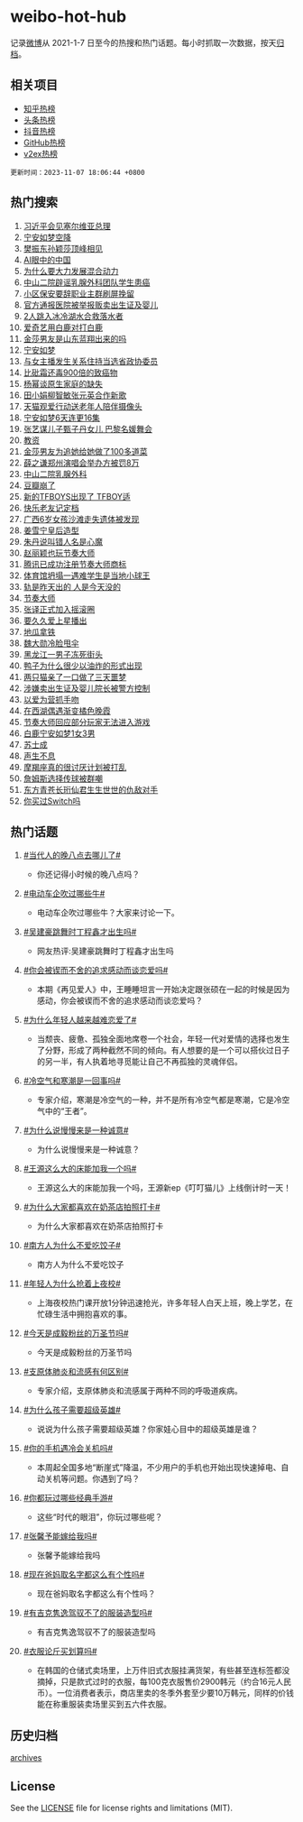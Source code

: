 # weibo-hot-hub

记录[微博](https://www.weibo.com)从 2021-1-7 日至今的热搜和热门话题。每小时抓取一次数据，按天[归档](archives)。

## 相关项目

- [知乎热榜](https://github.com/lonnyzhang423/zhihu-hot-hub)
- [头条热榜](https://github.com/lonnyzhang423/toutiao-hot-hub)
- [抖音热榜](https://github.com/lonnyzhang423/douyin-hot-hub)
- [GitHub热榜](https://github.com/lonnyzhang423/github-hot-hub)
- [v2ex热榜](https://github.com/lonnyzhang423/v2ex-hot-hub)


`更新时间：2023-11-07 18:06:44 +0800`

## 热门搜索

1. [习近平会见塞尔维亚总理](https://m.weibo.cn/search?containerid=100103type%3D1%26t%3D10%26q%3D%23%E4%B9%A0%E8%BF%91%E5%B9%B3%E4%BC%9A%E8%A7%81%E5%A1%9E%E5%B0%94%E7%BB%B4%E4%BA%9A%E6%80%BB%E7%90%86%23&stream_entry_id=51&isnewpage=1&extparam=seat%3D1%26filter_type%3Drealtimehot%26dgr%3D0%26q%3D%2523%25E4%25B9%25A0%25E8%25BF%2591%25E5%25B9%25B3%25E4%25BC%259A%25E8%25A7%2581%25E5%25A1%259E%25E5%25B0%2594%25E7%25BB%25B4%25E4%25BA%259A%25E6%2580%25BB%25E7%2590%2586%2523%26c_type%3D51%26stream_entry_id%3D51%26pos%3D0%26cate%3D10103%26display_time%3D1699351602%26pre_seqid%3D1699351602907016245235)
1. [宁安如梦空降](https://m.weibo.cn/search?containerid=100103type%3D1%26t%3D10%26q%3D%23%E5%AE%81%E5%AE%89%E5%A6%82%E6%A2%A6%E7%A9%BA%E9%99%8D%23&stream_entry_id=31&isnewpage=1&extparam=seat%3D1%26band_rank%3D1%26lcate%3D5001%26c_type%3D31%26q%3D%2523%25E5%25AE%2581%25E5%25AE%2589%25E5%25A6%2582%25E6%25A2%25A6%25E7%25A9%25BA%25E9%2599%258D%2523%26cate%3D5001%26dgr%3D0%26realpos%3D1%26stream_entry_id%3D31%26flag%3D1%26pos%3D0%26filter_type%3Drealtimehot%26display_time%3D1699351602%26pre_seqid%3D1699351602907016245235)
1. [樊振东孙颖莎顶峰相见](https://m.weibo.cn/search?containerid=100103type%3D1%26t%3D10%26q%3D%23%E6%A8%8A%E6%8C%AF%E4%B8%9C%E5%AD%99%E9%A2%96%E8%8E%8E%E9%A1%B6%E5%B3%B0%E7%9B%B8%E8%A7%81%23&stream_entry_id=31&isnewpage=1&extparam=seat%3D1%26band_rank%3D2%26lcate%3D5001%26c_type%3D31%26q%3D%2523%25E6%25A8%258A%25E6%258C%25AF%25E4%25B8%259C%25E5%25AD%2599%25E9%25A2%2596%25E8%258E%258E%25E9%25A1%25B6%25E5%25B3%25B0%25E7%259B%25B8%25E8%25A7%2581%2523%26cate%3D5001%26dgr%3D0%26realpos%3D2%26stream_entry_id%3D31%26flag%3D32768%26pos%3D1%26filter_type%3Drealtimehot%26display_time%3D1699351602%26pre_seqid%3D1699351602907016245235)
1. [AI眼中的中国](https://m.weibo.cn/search?containerid=100103type%3D1%26t%3D10%26q%3D%23AI%E7%9C%BC%E4%B8%AD%E7%9A%84%E4%B8%AD%E5%9B%BD%23&stream_entry_id=31&isnewpage=1&extparam=seat%3D1%26band_rank%3D3%26lcate%3D5001%26c_type%3D31%26q%3D%2523AI%25E7%259C%25BC%25E4%25B8%25AD%25E7%259A%2584%25E4%25B8%25AD%25E5%259B%25BD%2523%26cate%3D5001%26dgr%3D0%26realpos%3D3%26stream_entry_id%3D31%26flag%3D0%26pos%3D2%26filter_type%3Drealtimehot%26display_time%3D1699351602%26pre_seqid%3D1699351602907016245235)
1. [为什么要大力发展混合动力](https://m.weibo.cn/search?containerid=100103type%3D1%26t%3D10%26q%3D%23%E4%B8%BA%E4%BB%80%E4%B9%88%E8%A6%81%E5%A4%A7%E5%8A%9B%E5%8F%91%E5%B1%95%E6%B7%B7%E5%90%88%E5%8A%A8%E5%8A%9B%23&stream_entry_id=31&isnewpage=1&extparam=seat%3D1%26band_rank%3D4%26lcate%3D5001%26is_ad_pos%3D1%26c_type%3D31%26q%3D%2523%25E4%25B8%25BA%25E4%25BB%2580%25E4%25B9%2588%25E8%25A6%2581%25E5%25A4%25A7%25E5%258A%259B%25E5%258F%2591%25E5%25B1%2595%25E6%25B7%25B7%25E5%2590%2588%25E5%258A%25A8%25E5%258A%259B%2523%26cate%3D5001%26adid%3D210152%26dgr%3D0%26filter_type%3Drealtimehot%26topic_ad%3D1%26pos%3D3%26stream_entry_id%3D31%26display_time%3D1699351602%26pre_seqid%3D1699351602907016245235)
1. [中山二院辟谣乳腺外科团队学生患癌](https://m.weibo.cn/search?containerid=100103type%3D1%26t%3D10%26q%3D%23%E4%B8%AD%E5%B1%B1%E4%BA%8C%E9%99%A2%E8%BE%9F%E8%B0%A3%E4%B9%B3%E8%85%BA%E5%A4%96%E7%A7%91%E5%9B%A2%E9%98%9F%E5%AD%A6%E7%94%9F%E6%82%A3%E7%99%8C%23&stream_entry_id=31&isnewpage=1&extparam=seat%3D1%26band_rank%3D4%26lcate%3D5001%26c_type%3D31%26q%3D%2523%25E4%25B8%25AD%25E5%25B1%25B1%25E4%25BA%258C%25E9%2599%25A2%25E8%25BE%259F%25E8%25B0%25A3%25E4%25B9%25B3%25E8%2585%25BA%25E5%25A4%2596%25E7%25A7%2591%25E5%259B%25A2%25E9%2598%259F%25E5%25AD%25A6%25E7%2594%259F%25E6%2582%25A3%25E7%2599%258C%2523%26cate%3D5001%26dgr%3D0%26realpos%3D4%26stream_entry_id%3D31%26flag%3D2%26pos%3D4%26filter_type%3Drealtimehot%26display_time%3D1699351602%26pre_seqid%3D1699351602907016245235)
1. [小区保安要辞职业主群刷屏挽留](https://m.weibo.cn/search?containerid=100103type%3D1%26t%3D10%26q%3D%23%E5%B0%8F%E5%8C%BA%E4%BF%9D%E5%AE%89%E8%A6%81%E8%BE%9E%E8%81%8C%E4%B8%9A%E4%B8%BB%E7%BE%A4%E5%88%B7%E5%B1%8F%E6%8C%BD%E7%95%99%23&stream_entry_id=31&isnewpage=1&extparam=seat%3D1%26band_rank%3D5%26lcate%3D5001%26c_type%3D31%26q%3D%2523%25E5%25B0%258F%25E5%258C%25BA%25E4%25BF%259D%25E5%25AE%2589%25E8%25A6%2581%25E8%25BE%259E%25E8%2581%258C%25E4%25B8%259A%25E4%25B8%25BB%25E7%25BE%25A4%25E5%2588%25B7%25E5%25B1%258F%25E6%258C%25BD%25E7%2595%2599%2523%26cate%3D5001%26dgr%3D0%26realpos%3D5%26stream_entry_id%3D31%26flag%3D32768%26pos%3D5%26filter_type%3Drealtimehot%26display_time%3D1699351602%26pre_seqid%3D1699351602907016245235)
1. [官方通报医院被举报贩卖出生证及婴儿](https://m.weibo.cn/search?containerid=100103type%3D1%26t%3D10%26q%3D%23%E5%AE%98%E6%96%B9%E9%80%9A%E6%8A%A5%E5%8C%BB%E9%99%A2%E8%A2%AB%E4%B8%BE%E6%8A%A5%E8%B4%A9%E5%8D%96%E5%87%BA%E7%94%9F%E8%AF%81%E5%8F%8A%E5%A9%B4%E5%84%BF%23&stream_entry_id=31&isnewpage=1&extparam=seat%3D1%26band_rank%3D6%26lcate%3D5001%26c_type%3D31%26q%3D%2523%25E5%25AE%2598%25E6%2596%25B9%25E9%2580%259A%25E6%258A%25A5%25E5%258C%25BB%25E9%2599%25A2%25E8%25A2%25AB%25E4%25B8%25BE%25E6%258A%25A5%25E8%25B4%25A9%25E5%258D%2596%25E5%2587%25BA%25E7%2594%259F%25E8%25AF%2581%25E5%258F%258A%25E5%25A9%25B4%25E5%2584%25BF%2523%26cate%3D5001%26dgr%3D0%26realpos%3D6%26stream_entry_id%3D31%26flag%3D1%26pos%3D6%26filter_type%3Drealtimehot%26display_time%3D1699351602%26pre_seqid%3D1699351602907016245235)
1. [2人跳入冰冷湖水合救落水者](https://m.weibo.cn/search?containerid=100103type%3D1%26t%3D10%26q%3D%232%E4%BA%BA%E8%B7%B3%E5%85%A5%E5%86%B0%E5%86%B7%E6%B9%96%E6%B0%B4%E5%90%88%E6%95%91%E8%90%BD%E6%B0%B4%E8%80%85%23&stream_entry_id=31&isnewpage=1&extparam=seat%3D1%26band_rank%3D7%26lcate%3D5001%26c_type%3D31%26q%3D%25232%25E4%25BA%25BA%25E8%25B7%25B3%25E5%2585%25A5%25E5%2586%25B0%25E5%2586%25B7%25E6%25B9%2596%25E6%25B0%25B4%25E5%2590%2588%25E6%2595%2591%25E8%2590%25BD%25E6%25B0%25B4%25E8%2580%2585%2523%26cate%3D5001%26dgr%3D0%26realpos%3D7%26stream_entry_id%3D31%26flag%3D32768%26pos%3D7%26filter_type%3Drealtimehot%26display_time%3D1699351602%26pre_seqid%3D1699351602907016245235)
1. [爱奇艺用白鹿对打白鹿](https://m.weibo.cn/search?containerid=100103type%3D1%26t%3D10%26q%3D%23%E7%88%B1%E5%A5%87%E8%89%BA%E7%94%A8%E7%99%BD%E9%B9%BF%E5%AF%B9%E6%89%93%E7%99%BD%E9%B9%BF%23&stream_entry_id=31&isnewpage=1&extparam=seat%3D1%26band_rank%3D8%26lcate%3D5001%26c_type%3D31%26q%3D%2523%25E7%2588%25B1%25E5%25A5%2587%25E8%2589%25BA%25E7%2594%25A8%25E7%2599%25BD%25E9%25B9%25BF%25E5%25AF%25B9%25E6%2589%2593%25E7%2599%25BD%25E9%25B9%25BF%2523%26cate%3D5001%26dgr%3D0%26realpos%3D8%26stream_entry_id%3D31%26flag%3D1%26pos%3D8%26filter_type%3Drealtimehot%26display_time%3D1699351602%26pre_seqid%3D1699351602907016245235)
1. [金莎男友是山东蓝翔出来的吗](https://m.weibo.cn/search?containerid=100103type%3D1%26t%3D10%26q%3D%23%E9%87%91%E8%8E%8E%E7%94%B7%E5%8F%8B%E6%98%AF%E5%B1%B1%E4%B8%9C%E8%93%9D%E7%BF%94%E5%87%BA%E6%9D%A5%E7%9A%84%E5%90%97%23&stream_entry_id=31&isnewpage=1&extparam=seat%3D1%26band_rank%3D9%26lcate%3D5001%26c_type%3D31%26q%3D%2523%25E9%2587%2591%25E8%258E%258E%25E7%2594%25B7%25E5%258F%258B%25E6%2598%25AF%25E5%25B1%25B1%25E4%25B8%259C%25E8%2593%259D%25E7%25BF%2594%25E5%2587%25BA%25E6%259D%25A5%25E7%259A%2584%25E5%2590%2597%2523%26cate%3D5001%26dgr%3D0%26realpos%3D9%26stream_entry_id%3D31%26flag%3D1%26pos%3D9%26filter_type%3Drealtimehot%26display_time%3D1699351602%26pre_seqid%3D1699351602907016245235)
1. [宁安如梦](https://m.weibo.cn/search?containerid=100103type%3D1%26t%3D10%26q%3D%E5%AE%81%E5%AE%89%E5%A6%82%E6%A2%A6&stream_entry_id=31&isnewpage=1&extparam=seat%3D1%26band_rank%3D10%26lcate%3D5001%26c_type%3D31%26q%3D%25E5%25AE%2581%25E5%25AE%2589%25E5%25A6%2582%25E6%25A2%25A6%26cate%3D5001%26dgr%3D0%26realpos%3D10%26stream_entry_id%3D31%26flag%3D0%26pos%3D10%26filter_type%3Drealtimehot%26display_time%3D1699351602%26pre_seqid%3D1699351602907016245235)
1. [与女主播发生关系住持当选省政协委员](https://m.weibo.cn/search?containerid=100103type%3D1%26t%3D10%26q%3D%23%E4%B8%8E%E5%A5%B3%E4%B8%BB%E6%92%AD%E5%8F%91%E7%94%9F%E5%85%B3%E7%B3%BB%E4%BD%8F%E6%8C%81%E5%BD%93%E9%80%89%E7%9C%81%E6%94%BF%E5%8D%8F%E5%A7%94%E5%91%98%23&stream_entry_id=31&isnewpage=1&extparam=seat%3D1%26band_rank%3D11%26lcate%3D5001%26c_type%3D31%26q%3D%2523%25E4%25B8%258E%25E5%25A5%25B3%25E4%25B8%25BB%25E6%2592%25AD%25E5%258F%2591%25E7%2594%259F%25E5%2585%25B3%25E7%25B3%25BB%25E4%25BD%258F%25E6%258C%2581%25E5%25BD%2593%25E9%2580%2589%25E7%259C%2581%25E6%2594%25BF%25E5%258D%258F%25E5%25A7%2594%25E5%2591%2598%2523%26cate%3D5001%26dgr%3D0%26realpos%3D11%26stream_entry_id%3D31%26flag%3D2%26pos%3D11%26filter_type%3Drealtimehot%26display_time%3D1699351602%26pre_seqid%3D1699351602907016245235)
1. [比砒霜还毒900倍的致癌物](https://m.weibo.cn/search?containerid=100103type%3D1%26t%3D10%26q%3D%23%E6%AF%94%E7%A0%92%E9%9C%9C%E8%BF%98%E6%AF%92900%E5%80%8D%E7%9A%84%E8%87%B4%E7%99%8C%E7%89%A9%23&stream_entry_id=31&isnewpage=1&extparam=seat%3D1%26band_rank%3D12%26lcate%3D5001%26c_type%3D31%26q%3D%2523%25E6%25AF%2594%25E7%25A0%2592%25E9%259C%259C%25E8%25BF%2598%25E6%25AF%2592900%25E5%2580%258D%25E7%259A%2584%25E8%2587%25B4%25E7%2599%258C%25E7%2589%25A9%2523%26cate%3D5001%26dgr%3D0%26realpos%3D12%26stream_entry_id%3D31%26flag%3D2%26pos%3D12%26filter_type%3Drealtimehot%26display_time%3D1699351602%26pre_seqid%3D1699351602907016245235)
1. [杨幂谈原生家庭的缺失](https://m.weibo.cn/search?containerid=100103type%3D1%26t%3D10%26q%3D%E6%9D%A8%E5%B9%82%E8%B0%88%E5%8E%9F%E7%94%9F%E5%AE%B6%E5%BA%AD%E7%9A%84%E7%BC%BA%E5%A4%B1&stream_entry_id=31&isnewpage=1&extparam=seat%3D1%26band_rank%3D13%26lcate%3D5001%26c_type%3D31%26q%3D%25E6%259D%25A8%25E5%25B9%2582%25E8%25B0%2588%25E5%258E%259F%25E7%2594%259F%25E5%25AE%25B6%25E5%25BA%25AD%25E7%259A%2584%25E7%25BC%25BA%25E5%25A4%25B1%26cate%3D5001%26dgr%3D0%26realpos%3D13%26stream_entry_id%3D31%26flag%3D1%26pos%3D13%26filter_type%3Drealtimehot%26display_time%3D1699351602%26pre_seqid%3D1699351602907016245235)
1. [田小娟柳智敏张元英合作新歌](https://m.weibo.cn/search?containerid=100103type%3D1%26t%3D10%26q%3D%23%E7%94%B0%E5%B0%8F%E5%A8%9F%E6%9F%B3%E6%99%BA%E6%95%8F%E5%BC%A0%E5%85%83%E8%8B%B1%E5%90%88%E4%BD%9C%E6%96%B0%E6%AD%8C%23&stream_entry_id=31&isnewpage=1&extparam=seat%3D1%26band_rank%3D14%26lcate%3D5001%26c_type%3D31%26q%3D%2523%25E7%2594%25B0%25E5%25B0%258F%25E5%25A8%259F%25E6%259F%25B3%25E6%2599%25BA%25E6%2595%258F%25E5%25BC%25A0%25E5%2585%2583%25E8%258B%25B1%25E5%2590%2588%25E4%25BD%259C%25E6%2596%25B0%25E6%25AD%258C%2523%26cate%3D5001%26dgr%3D0%26realpos%3D14%26stream_entry_id%3D31%26flag%3D1%26pos%3D14%26filter_type%3Drealtimehot%26display_time%3D1699351602%26pre_seqid%3D1699351602907016245235)
1. [天猫观爱行动送老年人陪伴摄像头](https://m.weibo.cn/search?containerid=100103type%3D1%26t%3D10%26q%3D%23%E5%A4%A9%E7%8C%AB%E8%A7%82%E7%88%B1%E8%A1%8C%E5%8A%A8%E9%80%81%E8%80%81%E5%B9%B4%E4%BA%BA%E9%99%AA%E4%BC%B4%E6%91%84%E5%83%8F%E5%A4%B4%23&stream_entry_id=31&isnewpage=1&extparam=seat%3D1%26band_rank%3D15%26lcate%3D5001%26c_type%3D31%26q%3D%2523%25E5%25A4%25A9%25E7%258C%25AB%25E8%25A7%2582%25E7%2588%25B1%25E8%25A1%258C%25E5%258A%25A8%25E9%2580%2581%25E8%2580%2581%25E5%25B9%25B4%25E4%25BA%25BA%25E9%2599%25AA%25E4%25BC%25B4%25E6%2591%2584%25E5%2583%258F%25E5%25A4%25B4%2523%26cate%3D5001%26adid%3D210887%26dgr%3D0%26realpos%3D15%26stream_entry_id%3D31%26flag%3D0%26pos%3D15%26filter_type%3Drealtimehot%26display_time%3D1699351602%26pre_seqid%3D1699351602907016245235)
1. [宁安如梦6天连更16集](https://m.weibo.cn/search?containerid=100103type%3D1%26t%3D10%26q%3D%23%E5%AE%81%E5%AE%89%E5%A6%82%E6%A2%A66%E5%A4%A9%E8%BF%9E%E6%9B%B416%E9%9B%86%23&stream_entry_id=31&isnewpage=1&extparam=seat%3D1%26band_rank%3D16%26lcate%3D5001%26c_type%3D31%26q%3D%2523%25E5%25AE%2581%25E5%25AE%2589%25E5%25A6%2582%25E6%25A2%25A66%25E5%25A4%25A9%25E8%25BF%259E%25E6%259B%25B416%25E9%259B%2586%2523%26cate%3D5001%26dgr%3D0%26realpos%3D16%26stream_entry_id%3D31%26flag%3D1%26pos%3D16%26filter_type%3Drealtimehot%26display_time%3D1699351602%26pre_seqid%3D1699351602907016245235)
1. [张艺谋儿子甄子丹女儿 巴黎名媛舞会](https://m.weibo.cn/search?containerid=100103type%3D1%26t%3D10%26q%3D%E5%BC%A0%E8%89%BA%E8%B0%8B%E5%84%BF%E5%AD%90%E7%94%84%E5%AD%90%E4%B8%B9%E5%A5%B3%E5%84%BF+%E5%B7%B4%E9%BB%8E%E5%90%8D%E5%AA%9B%E8%88%9E%E4%BC%9A&stream_entry_id=31&isnewpage=1&extparam=seat%3D1%26band_rank%3D17%26lcate%3D5001%26c_type%3D31%26q%3D%25E5%25BC%25A0%25E8%2589%25BA%25E8%25B0%258B%25E5%2584%25BF%25E5%25AD%2590%25E7%2594%2584%25E5%25AD%2590%25E4%25B8%25B9%25E5%25A5%25B3%25E5%2584%25BF%2520%25E5%25B7%25B4%25E9%25BB%258E%25E5%2590%258D%25E5%25AA%259B%25E8%2588%259E%25E4%25BC%259A%26cate%3D5001%26dgr%3D0%26realpos%3D17%26stream_entry_id%3D31%26flag%3D1%26pos%3D17%26filter_type%3Drealtimehot%26display_time%3D1699351602%26pre_seqid%3D1699351602907016245235)
1. [教资](https://m.weibo.cn/search?containerid=100103type%3D1%26t%3D10%26q%3D%E6%95%99%E8%B5%84&stream_entry_id=31&isnewpage=1&extparam=seat%3D1%26band_rank%3D18%26lcate%3D5001%26c_type%3D31%26q%3D%25E6%2595%2599%25E8%25B5%2584%26cate%3D5001%26dgr%3D0%26realpos%3D18%26stream_entry_id%3D31%26flag%3D0%26pos%3D18%26filter_type%3Drealtimehot%26display_time%3D1699351602%26pre_seqid%3D1699351602907016245235)
1. [金莎男友为追她给她做了100多道菜](https://m.weibo.cn/search?containerid=100103type%3D1%26t%3D10%26q%3D%23%E9%87%91%E8%8E%8E%E7%94%B7%E5%8F%8B%E4%B8%BA%E8%BF%BD%E5%A5%B9%E7%BB%99%E5%A5%B9%E5%81%9A%E4%BA%86100%E5%A4%9A%E9%81%93%E8%8F%9C%23&stream_entry_id=31&isnewpage=1&extparam=seat%3D1%26band_rank%3D19%26lcate%3D5001%26c_type%3D31%26q%3D%2523%25E9%2587%2591%25E8%258E%258E%25E7%2594%25B7%25E5%258F%258B%25E4%25B8%25BA%25E8%25BF%25BD%25E5%25A5%25B9%25E7%25BB%2599%25E5%25A5%25B9%25E5%2581%259A%25E4%25BA%2586100%25E5%25A4%259A%25E9%2581%2593%25E8%258F%259C%2523%26cate%3D5001%26dgr%3D0%26realpos%3D19%26stream_entry_id%3D31%26flag%3D0%26pos%3D19%26filter_type%3Drealtimehot%26display_time%3D1699351602%26pre_seqid%3D1699351602907016245235)
1. [薛之谦郑州演唱会举办方被罚8万](https://m.weibo.cn/search?containerid=100103type%3D1%26t%3D10%26q%3D%23%E8%96%9B%E4%B9%8B%E8%B0%A6%E9%83%91%E5%B7%9E%E6%BC%94%E5%94%B1%E4%BC%9A%E4%B8%BE%E5%8A%9E%E6%96%B9%E8%A2%AB%E7%BD%9A8%E4%B8%87%23&stream_entry_id=31&isnewpage=1&extparam=seat%3D1%26band_rank%3D20%26lcate%3D5001%26c_type%3D31%26q%3D%2523%25E8%2596%259B%25E4%25B9%258B%25E8%25B0%25A6%25E9%2583%2591%25E5%25B7%259E%25E6%25BC%2594%25E5%2594%25B1%25E4%25BC%259A%25E4%25B8%25BE%25E5%258A%259E%25E6%2596%25B9%25E8%25A2%25AB%25E7%25BD%259A8%25E4%25B8%2587%2523%26cate%3D5001%26dgr%3D0%26realpos%3D20%26stream_entry_id%3D31%26flag%3D1%26pos%3D20%26filter_type%3Drealtimehot%26display_time%3D1699351602%26pre_seqid%3D1699351602907016245235)
1. [中山二院乳腺外科](https://m.weibo.cn/search?containerid=100103type%3D1%26t%3D10%26q%3D%23%E4%B8%AD%E5%B1%B1%E4%BA%8C%E9%99%A2%E4%B9%B3%E8%85%BA%E5%A4%96%E7%A7%91%23&stream_entry_id=31&isnewpage=1&extparam=seat%3D1%26band_rank%3D21%26lcate%3D5001%26c_type%3D31%26q%3D%2523%25E4%25B8%25AD%25E5%25B1%25B1%25E4%25BA%258C%25E9%2599%25A2%25E4%25B9%25B3%25E8%2585%25BA%25E5%25A4%2596%25E7%25A7%2591%2523%26cate%3D5001%26dgr%3D0%26realpos%3D21%26stream_entry_id%3D31%26flag%3D0%26pos%3D21%26filter_type%3Drealtimehot%26display_time%3D1699351602%26pre_seqid%3D1699351602907016245235)
1. [豆瓣崩了](https://m.weibo.cn/search?containerid=100103type%3D1%26t%3D10%26q%3D%E8%B1%86%E7%93%A3%E5%B4%A9%E4%BA%86&stream_entry_id=31&isnewpage=1&extparam=seat%3D1%26band_rank%3D22%26lcate%3D5001%26c_type%3D31%26q%3D%25E8%25B1%2586%25E7%2593%25A3%25E5%25B4%25A9%25E4%25BA%2586%26cate%3D5001%26dgr%3D0%26realpos%3D22%26stream_entry_id%3D31%26flag%3D1%26pos%3D22%26filter_type%3Drealtimehot%26display_time%3D1699351602%26pre_seqid%3D1699351602907016245235)
1. [新的TFBOYS出现了 TFBOY适](https://m.weibo.cn/search?containerid=100103type%3D1%26t%3D10%26q%3D%E6%96%B0%E7%9A%84TFBOYS%E5%87%BA%E7%8E%B0%E4%BA%86+TFBOY%E9%80%82&stream_entry_id=31&isnewpage=1&extparam=seat%3D1%26band_rank%3D23%26lcate%3D5001%26c_type%3D31%26q%3D%25E6%2596%25B0%25E7%259A%2584TFBOYS%25E5%2587%25BA%25E7%258E%25B0%25E4%25BA%2586%2520TFBOY%25E9%2580%2582%26cate%3D5001%26dgr%3D0%26realpos%3D23%26stream_entry_id%3D31%26flag%3D0%26pos%3D23%26filter_type%3Drealtimehot%26display_time%3D1699351602%26pre_seqid%3D1699351602907016245235)
1. [快乐老友记定档](https://m.weibo.cn/search?containerid=100103type%3D1%26t%3D10%26q%3D%E5%BF%AB%E4%B9%90%E8%80%81%E5%8F%8B%E8%AE%B0%E5%AE%9A%E6%A1%A3&stream_entry_id=31&isnewpage=1&extparam=seat%3D1%26band_rank%3D24%26lcate%3D5001%26c_type%3D31%26q%3D%25E5%25BF%25AB%25E4%25B9%2590%25E8%2580%2581%25E5%258F%258B%25E8%25AE%25B0%25E5%25AE%259A%25E6%25A1%25A3%26cate%3D5001%26dgr%3D0%26realpos%3D24%26stream_entry_id%3D31%26flag%3D1%26pos%3D24%26filter_type%3Drealtimehot%26display_time%3D1699351602%26pre_seqid%3D1699351602907016245235)
1. [广西6岁女孩沙滩走失遗体被发现](https://m.weibo.cn/search?containerid=100103type%3D1%26t%3D10%26q%3D%23%E5%B9%BF%E8%A5%BF6%E5%B2%81%E5%A5%B3%E5%AD%A9%E6%B2%99%E6%BB%A9%E8%B5%B0%E5%A4%B1%E9%81%97%E4%BD%93%E8%A2%AB%E5%8F%91%E7%8E%B0%23&stream_entry_id=31&isnewpage=1&extparam=seat%3D1%26band_rank%3D25%26lcate%3D5001%26c_type%3D31%26q%3D%2523%25E5%25B9%25BF%25E8%25A5%25BF6%25E5%25B2%2581%25E5%25A5%25B3%25E5%25AD%25A9%25E6%25B2%2599%25E6%25BB%25A9%25E8%25B5%25B0%25E5%25A4%25B1%25E9%2581%2597%25E4%25BD%2593%25E8%25A2%25AB%25E5%258F%2591%25E7%258E%25B0%2523%26cate%3D5001%26dgr%3D0%26realpos%3D25%26stream_entry_id%3D31%26flag%3D0%26pos%3D25%26filter_type%3Drealtimehot%26display_time%3D1699351602%26pre_seqid%3D1699351602907016245235)
1. [姜雪宁皇后造型](https://m.weibo.cn/search?containerid=100103type%3D1%26t%3D10%26q%3D%23%E5%A7%9C%E9%9B%AA%E5%AE%81%E7%9A%87%E5%90%8E%E9%80%A0%E5%9E%8B%23&stream_entry_id=31&isnewpage=1&extparam=seat%3D1%26band_rank%3D26%26lcate%3D5001%26c_type%3D31%26q%3D%2523%25E5%25A7%259C%25E9%259B%25AA%25E5%25AE%2581%25E7%259A%2587%25E5%2590%258E%25E9%2580%25A0%25E5%259E%258B%2523%26cate%3D5001%26dgr%3D0%26realpos%3D26%26stream_entry_id%3D31%26flag%3D1%26pos%3D26%26filter_type%3Drealtimehot%26display_time%3D1699351602%26pre_seqid%3D1699351602907016245235)
1. [朱丹说叫错人名是心魔](https://m.weibo.cn/search?containerid=100103type%3D1%26t%3D10%26q%3D%23%E6%9C%B1%E4%B8%B9%E8%AF%B4%E5%8F%AB%E9%94%99%E4%BA%BA%E5%90%8D%E6%98%AF%E5%BF%83%E9%AD%94%23&stream_entry_id=31&isnewpage=1&extparam=seat%3D1%26band_rank%3D27%26lcate%3D5001%26c_type%3D31%26q%3D%2523%25E6%259C%25B1%25E4%25B8%25B9%25E8%25AF%25B4%25E5%258F%25AB%25E9%2594%2599%25E4%25BA%25BA%25E5%2590%258D%25E6%2598%25AF%25E5%25BF%2583%25E9%25AD%2594%2523%26cate%3D5001%26dgr%3D0%26realpos%3D27%26stream_entry_id%3D31%26flag%3D0%26pos%3D27%26filter_type%3Drealtimehot%26display_time%3D1699351602%26pre_seqid%3D1699351602907016245235)
1. [赵丽颖也玩节奏大师](https://m.weibo.cn/search?containerid=100103type%3D1%26t%3D10%26q%3D%23%E8%B5%B5%E4%B8%BD%E9%A2%96%E4%B9%9F%E7%8E%A9%E8%8A%82%E5%A5%8F%E5%A4%A7%E5%B8%88%23&stream_entry_id=31&isnewpage=1&extparam=seat%3D1%26band_rank%3D28%26lcate%3D5001%26c_type%3D31%26q%3D%2523%25E8%25B5%25B5%25E4%25B8%25BD%25E9%25A2%2596%25E4%25B9%259F%25E7%258E%25A9%25E8%258A%2582%25E5%25A5%258F%25E5%25A4%25A7%25E5%25B8%2588%2523%26cate%3D5001%26dgr%3D0%26realpos%3D28%26stream_entry_id%3D31%26flag%3D0%26pos%3D28%26filter_type%3Drealtimehot%26display_time%3D1699351602%26pre_seqid%3D1699351602907016245235)
1. [腾讯已成功注册节奏大师商标](https://m.weibo.cn/search?containerid=100103type%3D1%26t%3D10%26q%3D%23%E8%85%BE%E8%AE%AF%E5%B7%B2%E6%88%90%E5%8A%9F%E6%B3%A8%E5%86%8C%E8%8A%82%E5%A5%8F%E5%A4%A7%E5%B8%88%E5%95%86%E6%A0%87%23&stream_entry_id=31&isnewpage=1&extparam=seat%3D1%26band_rank%3D29%26lcate%3D5001%26c_type%3D31%26q%3D%2523%25E8%2585%25BE%25E8%25AE%25AF%25E5%25B7%25B2%25E6%2588%2590%25E5%258A%259F%25E6%25B3%25A8%25E5%2586%258C%25E8%258A%2582%25E5%25A5%258F%25E5%25A4%25A7%25E5%25B8%2588%25E5%2595%2586%25E6%25A0%2587%2523%26cate%3D5001%26dgr%3D0%26realpos%3D29%26stream_entry_id%3D31%26flag%3D0%26pos%3D29%26filter_type%3Drealtimehot%26display_time%3D1699351602%26pre_seqid%3D1699351602907016245235)
1. [体育馆坍塌一遇难学生是当地小球王](https://m.weibo.cn/search?containerid=100103type%3D1%26t%3D10%26q%3D%23%E4%BD%93%E8%82%B2%E9%A6%86%E5%9D%8D%E5%A1%8C%E4%B8%80%E9%81%87%E9%9A%BE%E5%AD%A6%E7%94%9F%E6%98%AF%E5%BD%93%E5%9C%B0%E5%B0%8F%E7%90%83%E7%8E%8B%23&stream_entry_id=31&isnewpage=1&extparam=seat%3D1%26band_rank%3D30%26lcate%3D5001%26c_type%3D31%26q%3D%2523%25E4%25BD%2593%25E8%2582%25B2%25E9%25A6%2586%25E5%259D%258D%25E5%25A1%258C%25E4%25B8%2580%25E9%2581%2587%25E9%259A%25BE%25E5%25AD%25A6%25E7%2594%259F%25E6%2598%25AF%25E5%25BD%2593%25E5%259C%25B0%25E5%25B0%258F%25E7%2590%2583%25E7%258E%258B%2523%26cate%3D5001%26dgr%3D0%26realpos%3D30%26stream_entry_id%3D31%26flag%3D1%26pos%3D30%26filter_type%3Drealtimehot%26display_time%3D1699351602%26pre_seqid%3D1699351602907016245235)
1. [轨是昨天出的 人是今天没的](https://m.weibo.cn/search?containerid=100103type%3D1%26t%3D10%26q%3D%E8%BD%A8%E6%98%AF%E6%98%A8%E5%A4%A9%E5%87%BA%E7%9A%84+%E4%BA%BA%E6%98%AF%E4%BB%8A%E5%A4%A9%E6%B2%A1%E7%9A%84&stream_entry_id=31&isnewpage=1&extparam=seat%3D1%26band_rank%3D31%26lcate%3D5001%26c_type%3D31%26q%3D%25E8%25BD%25A8%25E6%2598%25AF%25E6%2598%25A8%25E5%25A4%25A9%25E5%2587%25BA%25E7%259A%2584%2520%25E4%25BA%25BA%25E6%2598%25AF%25E4%25BB%258A%25E5%25A4%25A9%25E6%25B2%25A1%25E7%259A%2584%26cate%3D5001%26dgr%3D0%26realpos%3D31%26stream_entry_id%3D31%26flag%3D0%26pos%3D31%26filter_type%3Drealtimehot%26display_time%3D1699351602%26pre_seqid%3D1699351602907016245235)
1. [节奏大师](https://m.weibo.cn/search?containerid=100103type%3D1%26t%3D10%26q%3D%E8%8A%82%E5%A5%8F%E5%A4%A7%E5%B8%88&stream_entry_id=31&isnewpage=1&extparam=seat%3D1%26band_rank%3D32%26lcate%3D5001%26c_type%3D31%26q%3D%25E8%258A%2582%25E5%25A5%258F%25E5%25A4%25A7%25E5%25B8%2588%26cate%3D5001%26dgr%3D0%26realpos%3D32%26stream_entry_id%3D31%26flag%3D0%26pos%3D32%26filter_type%3Drealtimehot%26display_time%3D1699351602%26pre_seqid%3D1699351602907016245235)
1. [张译正式加入摇滚圈](https://m.weibo.cn/search?containerid=100103type%3D1%26t%3D10%26q%3D%23%E5%BC%A0%E8%AF%91%E6%AD%A3%E5%BC%8F%E5%8A%A0%E5%85%A5%E6%91%87%E6%BB%9A%E5%9C%88%23&stream_entry_id=31&isnewpage=1&extparam=seat%3D1%26band_rank%3D33%26lcate%3D5001%26c_type%3D31%26q%3D%2523%25E5%25BC%25A0%25E8%25AF%2591%25E6%25AD%25A3%25E5%25BC%258F%25E5%258A%25A0%25E5%2585%25A5%25E6%2591%2587%25E6%25BB%259A%25E5%259C%2588%2523%26cate%3D5001%26dgr%3D0%26realpos%3D33%26stream_entry_id%3D31%26flag%3D1%26pos%3D33%26filter_type%3Drealtimehot%26display_time%3D1699351602%26pre_seqid%3D1699351602907016245235)
1. [要久久爱上星播出](https://m.weibo.cn/search?containerid=100103type%3D1%26t%3D10%26q%3D%E8%A6%81%E4%B9%85%E4%B9%85%E7%88%B1%E4%B8%8A%E6%98%9F%E6%92%AD%E5%87%BA&stream_entry_id=31&isnewpage=1&extparam=seat%3D1%26band_rank%3D34%26lcate%3D5001%26c_type%3D31%26q%3D%25E8%25A6%2581%25E4%25B9%2585%25E4%25B9%2585%25E7%2588%25B1%25E4%25B8%258A%25E6%2598%259F%25E6%2592%25AD%25E5%2587%25BA%26cate%3D5001%26dgr%3D0%26realpos%3D34%26stream_entry_id%3D31%26flag%3D1%26pos%3D34%26filter_type%3Drealtimehot%26display_time%3D1699351602%26pre_seqid%3D1699351602907016245235)
1. [地瓜拿铁](https://m.weibo.cn/search?containerid=100103type%3D1%26t%3D10%26q%3D%E5%9C%B0%E7%93%9C%E6%8B%BF%E9%93%81&stream_entry_id=31&isnewpage=1&extparam=seat%3D1%26band_rank%3D35%26lcate%3D5001%26c_type%3D31%26q%3D%25E5%259C%25B0%25E7%2593%259C%25E6%258B%25BF%25E9%2593%2581%26cate%3D5001%26dgr%3D0%26realpos%3D35%26stream_entry_id%3D31%26flag%3D1%26pos%3D35%26filter_type%3Drealtimehot%26display_time%3D1699351602%26pre_seqid%3D1699351602907016245235)
1. [魏大勋冷脸甩伞](https://m.weibo.cn/search?containerid=100103type%3D1%26t%3D10%26q%3D%23%E9%AD%8F%E5%A4%A7%E5%8B%8B%E5%86%B7%E8%84%B8%E7%94%A9%E4%BC%9E%23&stream_entry_id=31&isnewpage=1&extparam=seat%3D1%26band_rank%3D36%26lcate%3D5001%26c_type%3D31%26q%3D%2523%25E9%25AD%258F%25E5%25A4%25A7%25E5%258B%258B%25E5%2586%25B7%25E8%2584%25B8%25E7%2594%25A9%25E4%25BC%259E%2523%26cate%3D5001%26dgr%3D0%26realpos%3D36%26stream_entry_id%3D31%26flag%3D1%26pos%3D36%26filter_type%3Drealtimehot%26display_time%3D1699351602%26pre_seqid%3D1699351602907016245235)
1. [黑龙江一男子冻死街头](https://m.weibo.cn/search?containerid=100103type%3D1%26t%3D10%26q%3D%23%E9%BB%91%E9%BE%99%E6%B1%9F%E4%B8%80%E7%94%B7%E5%AD%90%E5%86%BB%E6%AD%BB%E8%A1%97%E5%A4%B4%23&stream_entry_id=31&isnewpage=1&extparam=seat%3D1%26band_rank%3D37%26lcate%3D5001%26c_type%3D31%26q%3D%2523%25E9%25BB%2591%25E9%25BE%2599%25E6%25B1%259F%25E4%25B8%2580%25E7%2594%25B7%25E5%25AD%2590%25E5%2586%25BB%25E6%25AD%25BB%25E8%25A1%2597%25E5%25A4%25B4%2523%26cate%3D5001%26dgr%3D0%26realpos%3D37%26stream_entry_id%3D31%26flag%3D0%26pos%3D37%26filter_type%3Drealtimehot%26display_time%3D1699351602%26pre_seqid%3D1699351602907016245235)
1. [鸭子为什么很少以油炸的形式出现](https://m.weibo.cn/search?containerid=100103type%3D1%26t%3D10%26q%3D%23%E9%B8%AD%E5%AD%90%E4%B8%BA%E4%BB%80%E4%B9%88%E5%BE%88%E5%B0%91%E4%BB%A5%E6%B2%B9%E7%82%B8%E7%9A%84%E5%BD%A2%E5%BC%8F%E5%87%BA%E7%8E%B0%23&stream_entry_id=31&isnewpage=1&extparam=seat%3D1%26band_rank%3D38%26lcate%3D5001%26c_type%3D31%26q%3D%2523%25E9%25B8%25AD%25E5%25AD%2590%25E4%25B8%25BA%25E4%25BB%2580%25E4%25B9%2588%25E5%25BE%2588%25E5%25B0%2591%25E4%25BB%25A5%25E6%25B2%25B9%25E7%2582%25B8%25E7%259A%2584%25E5%25BD%25A2%25E5%25BC%258F%25E5%2587%25BA%25E7%258E%25B0%2523%26cate%3D5001%26dgr%3D0%26realpos%3D38%26stream_entry_id%3D31%26flag%3D0%26pos%3D38%26filter_type%3Drealtimehot%26display_time%3D1699351602%26pre_seqid%3D1699351602907016245235)
1. [两只猫亲了一口做了三天噩梦](https://m.weibo.cn/search?containerid=100103type%3D1%26t%3D10%26q%3D%23%E4%B8%A4%E5%8F%AA%E7%8C%AB%E4%BA%B2%E4%BA%86%E4%B8%80%E5%8F%A3%E5%81%9A%E4%BA%86%E4%B8%89%E5%A4%A9%E5%99%A9%E6%A2%A6%23&stream_entry_id=31&isnewpage=1&extparam=seat%3D1%26band_rank%3D39%26lcate%3D5001%26c_type%3D31%26q%3D%2523%25E4%25B8%25A4%25E5%258F%25AA%25E7%258C%25AB%25E4%25BA%25B2%25E4%25BA%2586%25E4%25B8%2580%25E5%258F%25A3%25E5%2581%259A%25E4%25BA%2586%25E4%25B8%2589%25E5%25A4%25A9%25E5%2599%25A9%25E6%25A2%25A6%2523%26cate%3D5001%26dgr%3D0%26realpos%3D39%26stream_entry_id%3D31%26flag%3D0%26pos%3D39%26filter_type%3Drealtimehot%26display_time%3D1699351602%26pre_seqid%3D1699351602907016245235)
1. [涉嫌卖出生证及婴儿院长被警方控制](https://m.weibo.cn/search?containerid=100103type%3D1%26t%3D10%26q%3D%23%E6%B6%89%E5%AB%8C%E5%8D%96%E5%87%BA%E7%94%9F%E8%AF%81%E5%8F%8A%E5%A9%B4%E5%84%BF%E9%99%A2%E9%95%BF%E8%A2%AB%E8%AD%A6%E6%96%B9%E6%8E%A7%E5%88%B6%23&stream_entry_id=31&isnewpage=1&extparam=seat%3D1%26band_rank%3D40%26lcate%3D5001%26c_type%3D31%26q%3D%2523%25E6%25B6%2589%25E5%25AB%258C%25E5%258D%2596%25E5%2587%25BA%25E7%2594%259F%25E8%25AF%2581%25E5%258F%258A%25E5%25A9%25B4%25E5%2584%25BF%25E9%2599%25A2%25E9%2595%25BF%25E8%25A2%25AB%25E8%25AD%25A6%25E6%2596%25B9%25E6%258E%25A7%25E5%2588%25B6%2523%26cate%3D5001%26dgr%3D0%26realpos%3D40%26stream_entry_id%3D31%26flag%3D1%26pos%3D40%26filter_type%3Drealtimehot%26display_time%3D1699351602%26pre_seqid%3D1699351602907016245235)
1. [以爱为营抓手吻](https://m.weibo.cn/search?containerid=100103type%3D1%26t%3D10%26q%3D%23%E4%BB%A5%E7%88%B1%E4%B8%BA%E8%90%A5%E6%8A%93%E6%89%8B%E5%90%BB%23&stream_entry_id=31&isnewpage=1&extparam=seat%3D1%26band_rank%3D41%26lcate%3D5001%26c_type%3D31%26q%3D%2523%25E4%25BB%25A5%25E7%2588%25B1%25E4%25B8%25BA%25E8%2590%25A5%25E6%258A%2593%25E6%2589%258B%25E5%2590%25BB%2523%26cate%3D5001%26dgr%3D0%26realpos%3D41%26stream_entry_id%3D31%26flag%3D0%26pos%3D41%26filter_type%3Drealtimehot%26display_time%3D1699351602%26pre_seqid%3D1699351602907016245235)
1. [在西湖偶遇渐变橘色晚霞](https://m.weibo.cn/search?containerid=100103type%3D1%26t%3D10%26q%3D%23%E5%9C%A8%E8%A5%BF%E6%B9%96%E5%81%B6%E9%81%87%E6%B8%90%E5%8F%98%E6%A9%98%E8%89%B2%E6%99%9A%E9%9C%9E%23&stream_entry_id=31&isnewpage=1&extparam=seat%3D1%26band_rank%3D42%26lcate%3D5001%26c_type%3D31%26q%3D%2523%25E5%259C%25A8%25E8%25A5%25BF%25E6%25B9%2596%25E5%2581%25B6%25E9%2581%2587%25E6%25B8%2590%25E5%258F%2598%25E6%25A9%2598%25E8%2589%25B2%25E6%2599%259A%25E9%259C%259E%2523%26cate%3D5001%26dgr%3D0%26realpos%3D42%26stream_entry_id%3D31%26flag%3D1%26pos%3D42%26filter_type%3Drealtimehot%26display_time%3D1699351602%26pre_seqid%3D1699351602907016245235)
1. [节奏大师回应部分玩家无法进入游戏](https://m.weibo.cn/search?containerid=100103type%3D1%26t%3D10%26q%3D%23%E8%8A%82%E5%A5%8F%E5%A4%A7%E5%B8%88%E5%9B%9E%E5%BA%94%E9%83%A8%E5%88%86%E7%8E%A9%E5%AE%B6%E6%97%A0%E6%B3%95%E8%BF%9B%E5%85%A5%E6%B8%B8%E6%88%8F%23&stream_entry_id=31&isnewpage=1&extparam=seat%3D1%26band_rank%3D43%26lcate%3D5001%26c_type%3D31%26q%3D%2523%25E8%258A%2582%25E5%25A5%258F%25E5%25A4%25A7%25E5%25B8%2588%25E5%259B%259E%25E5%25BA%2594%25E9%2583%25A8%25E5%2588%2586%25E7%258E%25A9%25E5%25AE%25B6%25E6%2597%25A0%25E6%25B3%2595%25E8%25BF%259B%25E5%2585%25A5%25E6%25B8%25B8%25E6%2588%258F%2523%26cate%3D5001%26dgr%3D0%26realpos%3D43%26stream_entry_id%3D31%26flag%3D0%26pos%3D43%26filter_type%3Drealtimehot%26display_time%3D1699351602%26pre_seqid%3D1699351602907016245235)
1. [白鹿宁安如梦1女3男](https://m.weibo.cn/search?containerid=100103type%3D1%26t%3D10%26q%3D%23%E7%99%BD%E9%B9%BF%E5%AE%81%E5%AE%89%E5%A6%82%E6%A2%A61%E5%A5%B33%E7%94%B7%23&stream_entry_id=31&isnewpage=1&extparam=seat%3D1%26band_rank%3D44%26lcate%3D5001%26c_type%3D31%26q%3D%2523%25E7%2599%25BD%25E9%25B9%25BF%25E5%25AE%2581%25E5%25AE%2589%25E5%25A6%2582%25E6%25A2%25A61%25E5%25A5%25B33%25E7%2594%25B7%2523%26cate%3D5001%26dgr%3D0%26realpos%3D44%26stream_entry_id%3D31%26flag%3D1%26pos%3D44%26filter_type%3Drealtimehot%26display_time%3D1699351602%26pre_seqid%3D1699351602907016245235)
1. [苏士成](https://m.weibo.cn/search?containerid=100103type%3D1%26t%3D10%26q%3D%E8%8B%8F%E5%A3%AB%E6%88%90&stream_entry_id=31&isnewpage=1&extparam=seat%3D1%26band_rank%3D45%26lcate%3D5001%26c_type%3D31%26q%3D%25E8%258B%258F%25E5%25A3%25AB%25E6%2588%2590%26cate%3D5001%26dgr%3D0%26realpos%3D45%26stream_entry_id%3D31%26flag%3D0%26pos%3D45%26filter_type%3Drealtimehot%26display_time%3D1699351602%26pre_seqid%3D1699351602907016245235)
1. [声生不息](https://m.weibo.cn/search?containerid=100103type%3D1%26t%3D10%26q%3D%E5%A3%B0%E7%94%9F%E4%B8%8D%E6%81%AF&stream_entry_id=31&isnewpage=1&extparam=seat%3D1%26band_rank%3D46%26lcate%3D5001%26c_type%3D31%26q%3D%25E5%25A3%25B0%25E7%2594%259F%25E4%25B8%258D%25E6%2581%25AF%26cate%3D5001%26dgr%3D0%26realpos%3D46%26stream_entry_id%3D31%26flag%3D1%26pos%3D46%26filter_type%3Drealtimehot%26display_time%3D1699351602%26pre_seqid%3D1699351602907016245235)
1. [摩羯座真的很讨厌计划被打乱](https://m.weibo.cn/search?containerid=100103type%3D1%26t%3D10%26q%3D%23%E6%91%A9%E7%BE%AF%E5%BA%A7%E7%9C%9F%E7%9A%84%E5%BE%88%E8%AE%A8%E5%8E%8C%E8%AE%A1%E5%88%92%E8%A2%AB%E6%89%93%E4%B9%B1%23&stream_entry_id=31&isnewpage=1&extparam=seat%3D1%26band_rank%3D47%26lcate%3D5001%26c_type%3D31%26q%3D%2523%25E6%2591%25A9%25E7%25BE%25AF%25E5%25BA%25A7%25E7%259C%259F%25E7%259A%2584%25E5%25BE%2588%25E8%25AE%25A8%25E5%258E%258C%25E8%25AE%25A1%25E5%2588%2592%25E8%25A2%25AB%25E6%2589%2593%25E4%25B9%25B1%2523%26cate%3D5001%26dgr%3D0%26realpos%3D47%26stream_entry_id%3D31%26flag%3D0%26pos%3D47%26filter_type%3Drealtimehot%26display_time%3D1699351602%26pre_seqid%3D1699351602907016245235)
1. [詹姆斯选择传球被群嘲](https://m.weibo.cn/search?containerid=100103type%3D1%26t%3D10%26q%3D%23%E8%A9%B9%E5%A7%86%E6%96%AF%E9%80%89%E6%8B%A9%E4%BC%A0%E7%90%83%E8%A2%AB%E7%BE%A4%E5%98%B2%23&stream_entry_id=31&isnewpage=1&extparam=seat%3D1%26band_rank%3D48%26lcate%3D5001%26c_type%3D31%26q%3D%2523%25E8%25A9%25B9%25E5%25A7%2586%25E6%2596%25AF%25E9%2580%2589%25E6%258B%25A9%25E4%25BC%25A0%25E7%2590%2583%25E8%25A2%25AB%25E7%25BE%25A4%25E5%2598%25B2%2523%26cate%3D5001%26dgr%3D0%26realpos%3D48%26stream_entry_id%3D31%26flag%3D1%26pos%3D48%26filter_type%3Drealtimehot%26display_time%3D1699351602%26pre_seqid%3D1699351602907016245235)
1. [东方青苍长珩仙君生生世世的仇敌对手](https://m.weibo.cn/search?containerid=100103type%3D1%26t%3D10%26q%3D%23%E4%B8%9C%E6%96%B9%E9%9D%92%E8%8B%8D%E9%95%BF%E7%8F%A9%E4%BB%99%E5%90%9B%E7%94%9F%E7%94%9F%E4%B8%96%E4%B8%96%E7%9A%84%E4%BB%87%E6%95%8C%E5%AF%B9%E6%89%8B%23&stream_entry_id=31&isnewpage=1&extparam=seat%3D1%26band_rank%3D49%26lcate%3D5001%26c_type%3D31%26q%3D%2523%25E4%25B8%259C%25E6%2596%25B9%25E9%259D%2592%25E8%258B%258D%25E9%2595%25BF%25E7%258F%25A9%25E4%25BB%2599%25E5%2590%259B%25E7%2594%259F%25E7%2594%259F%25E4%25B8%2596%25E4%25B8%2596%25E7%259A%2584%25E4%25BB%2587%25E6%2595%258C%25E5%25AF%25B9%25E6%2589%258B%2523%26cate%3D5001%26dgr%3D0%26realpos%3D49%26stream_entry_id%3D31%26flag%3D1%26pos%3D49%26filter_type%3Drealtimehot%26display_time%3D1699351602%26pre_seqid%3D1699351602907016245235)
1. [你买过Switch吗](https://m.weibo.cn/search?containerid=100103type%3D1%26t%3D10%26q%3D%23%E4%BD%A0%E4%B9%B0%E8%BF%87Switch%E5%90%97%23&stream_entry_id=31&isnewpage=1&extparam=seat%3D1%26band_rank%3D50%26lcate%3D5001%26c_type%3D31%26q%3D%2523%25E4%25BD%25A0%25E4%25B9%25B0%25E8%25BF%2587Switch%25E5%2590%2597%2523%26cate%3D5001%26dgr%3D0%26realpos%3D50%26stream_entry_id%3D31%26flag%3D0%26pos%3D50%26filter_type%3Drealtimehot%26display_time%3D1699351602%26pre_seqid%3D1699351602907016245235)

## 热门话题

1. [#当代人的晚八点去哪儿了#](https://m.weibo.cn/search?containerid=231522type%3D1%26t%3D10%26q%3D%23%E5%BD%93%E4%BB%A3%E4%BA%BA%E7%9A%84%E6%99%9A%E5%85%AB%E7%82%B9%E5%8E%BB%E5%93%AA%E5%84%BF%E4%BA%86%23&stream_entry_id=128&isnewpage=1&extparam=seat%3D1%26cate%3D5004%26lcate%3D5004%26unitid%3D1699235229532%26c_type%3D128%26pos%3D1-0-0%26dgr%3D0%26display_time%3D1699351604%26pre_seqid%3D1699351604000032761134)
    - 你还记得小时候的晚八点吗？

1. [#电动车企吹过哪些牛#](https://m.weibo.cn/search?containerid=231522type%3D1%26t%3D10%26q%3D%23%E7%94%B5%E5%8A%A8%E8%BD%A6%E4%BC%81%E5%90%B9%E8%BF%87%E5%93%AA%E4%BA%9B%E7%89%9B%23&stream_entry_id=128&isnewpage=1&extparam=seat%3D1%26cate%3D5004%26lcate%3D5004%26unitid%3D1699348976994%26c_type%3D128%26pos%3D1-0-1%26dgr%3D0%26display_time%3D1699351604%26pre_seqid%3D1699351604000032761134)
    - 电动车企吹过哪些牛？大家来讨论一下。

1. [#吴建豪跳舞时丁程鑫才出生吗#](https://m.weibo.cn/search?containerid=231522type%3D1%26t%3D10%26q%3D%23%E5%90%B4%E5%BB%BA%E8%B1%AA%E8%B7%B3%E8%88%9E%E6%97%B6%E4%B8%81%E7%A8%8B%E9%91%AB%E6%89%8D%E5%87%BA%E7%94%9F%E5%90%97%23&stream_entry_id=128&isnewpage=1&extparam=seat%3D1%26cate%3D5004%26lcate%3D5004%26unitid%3D1699325829492%26c_type%3D128%26pos%3D1-0-2%26dgr%3D0%26display_time%3D1699351604%26pre_seqid%3D1699351604000032761134)
    - 网友热评:吴建豪跳舞时丁程鑫才出生吗

1. [#你会被锲而不舍的追求感动而谈恋爱吗#](https://m.weibo.cn/search?containerid=231522type%3D1%26t%3D10%26q%3D%23%E4%BD%A0%E4%BC%9A%E8%A2%AB%E9%94%B2%E8%80%8C%E4%B8%8D%E8%88%8D%E7%9A%84%E8%BF%BD%E6%B1%82%E6%84%9F%E5%8A%A8%E8%80%8C%E8%B0%88%E6%81%8B%E7%88%B1%E5%90%97%23&stream_entry_id=128&isnewpage=1&extparam=seat%3D1%26cate%3D5004%26lcate%3D5004%26unitid%3D1699339103320%26c_type%3D128%26pos%3D1-0-3%26dgr%3D0%26display_time%3D1699351604%26pre_seqid%3D1699351604000032761134)
    - 本期《再见爱人》中，王睡睡坦言一开始决定跟张硕在一起的时候是因为感动，你会被锲而不舍的追求感动而谈恋爱吗？

1. [#为什么年轻人越来越难恋爱了#](https://m.weibo.cn/search?containerid=231522type%3D1%26t%3D10%26q%3D%23%E4%B8%BA%E4%BB%80%E4%B9%88%E5%B9%B4%E8%BD%BB%E4%BA%BA%E8%B6%8A%E6%9D%A5%E8%B6%8A%E9%9A%BE%E6%81%8B%E7%88%B1%E4%BA%86%23&stream_entry_id=128&isnewpage=1&extparam=seat%3D1%26cate%3D5004%26lcate%3D5004%26unitid%3D1699332747600%26c_type%3D128%26pos%3D1-0-4%26dgr%3D0%26display_time%3D1699351604%26pre_seqid%3D1699351604000032761134)
    - 当颓丧、疲惫、孤独全面地席卷一个社会，年轻一代对爱情的选择也发生了分野，形成了两种截然不同的倾向。有人想要的是一个可以搭伙过日子的另一半，有人执着地寻觅能让自己不再孤独的灵魂伴侣。

1. [#冷空气和寒潮是一回事吗#](https://m.weibo.cn/search?containerid=231522type%3D1%26t%3D10%26q%3D%23%E5%86%B7%E7%A9%BA%E6%B0%94%E5%92%8C%E5%AF%92%E6%BD%AE%E6%98%AF%E4%B8%80%E5%9B%9E%E4%BA%8B%E5%90%97%23&stream_entry_id=128&isnewpage=1&extparam=seat%3D1%26cate%3D5004%26lcate%3D5004%26unitid%3D1699189314995%26c_type%3D128%26pos%3D1-0-5%26dgr%3D0%26display_time%3D1699351604%26pre_seqid%3D1699351604000032761134)
    - 专家介绍，寒潮是冷空气的一种，并不是所有冷空气都是寒潮，它是冷空气中的“王者”。

1. [#为什么说慢慢来是一种诚意#](https://m.weibo.cn/search?containerid=231522type%3D1%26t%3D10%26q%3D%23%E4%B8%BA%E4%BB%80%E4%B9%88%E8%AF%B4%E6%85%A2%E6%85%A2%E6%9D%A5%E6%98%AF%E4%B8%80%E7%A7%8D%E8%AF%9A%E6%84%8F%23&stream_entry_id=128&isnewpage=1&extparam=seat%3D1%26cate%3D5004%26lcate%3D5004%26unitid%3D1699284770361%26c_type%3D128%26pos%3D1-0-6%26dgr%3D0%26display_time%3D1699351604%26pre_seqid%3D1699351604000032761134)
    - 为什么说慢慢来是一种诚意？

1. [#王源这么大的床能加我一个吗#](https://m.weibo.cn/search?containerid=231522type%3D1%26t%3D10%26q%3D%23%E7%8E%8B%E6%BA%90%E8%BF%99%E4%B9%88%E5%A4%A7%E7%9A%84%E5%BA%8A%E8%83%BD%E5%8A%A0%E6%88%91%E4%B8%80%E4%B8%AA%E5%90%97%23&stream_entry_id=128&isnewpage=1&extparam=seat%3D1%26cate%3D5004%26lcate%3D5004%26unitid%3D1699338764116%26c_type%3D128%26pos%3D1-0-7%26dgr%3D0%26display_time%3D1699351604%26pre_seqid%3D1699351604000032761134)
    - 王源这么大的床能加我一个吗，王源新ep《叮叮猫儿》上线倒计时一天！

1. [#为什么大家都喜欢在奶茶店拍照打卡#](https://m.weibo.cn/search?containerid=231522type%3D1%26t%3D10%26q%3D%23%E4%B8%BA%E4%BB%80%E4%B9%88%E5%A4%A7%E5%AE%B6%E9%83%BD%E5%96%9C%E6%AC%A2%E5%9C%A8%E5%A5%B6%E8%8C%B6%E5%BA%97%E6%8B%8D%E7%85%A7%E6%89%93%E5%8D%A1%23&stream_entry_id=128&isnewpage=1&extparam=seat%3D1%26cate%3D5004%26lcate%3D5004%26unitid%3D1699341765162%26c_type%3D128%26pos%3D1-0-8%26dgr%3D0%26display_time%3D1699351604%26pre_seqid%3D1699351604000032761134)
    - 为什么大家都喜欢在奶茶店拍照打卡

1. [#南方人为什么不爱吃饺子#](https://m.weibo.cn/search?containerid=231522type%3D1%26t%3D10%26q%3D%23%E5%8D%97%E6%96%B9%E4%BA%BA%E4%B8%BA%E4%BB%80%E4%B9%88%E4%B8%8D%E7%88%B1%E5%90%83%E9%A5%BA%E5%AD%90%23&stream_entry_id=128&isnewpage=1&extparam=seat%3D1%26cate%3D5004%26lcate%3D5004%26unitid%3D1699254134179%26c_type%3D128%26pos%3D1-0-9%26dgr%3D0%26display_time%3D1699351604%26pre_seqid%3D1699351604000032761134)
    - 南方人为什么不爱吃饺子

1. [#年轻人为什么抢着上夜校#](https://m.weibo.cn/search?containerid=231522type%3D1%26t%3D10%26q%3D%23%E5%B9%B4%E8%BD%BB%E4%BA%BA%E4%B8%BA%E4%BB%80%E4%B9%88%E6%8A%A2%E7%9D%80%E4%B8%8A%E5%A4%9C%E6%A0%A1%23&stream_entry_id=128&isnewpage=1&extparam=seat%3D1%26cate%3D5004%26lcate%3D5004%26unitid%3D1699231303005%26c_type%3D128%26pos%3D1-0-10%26dgr%3D0%26display_time%3D1699351604%26pre_seqid%3D1699351604000032761134)
    - 上海夜校热门课开放1分钟迅速抢光，许多年轻人白天上班，晚上学艺，在忙碌生活中拥抱喜欢的事。

1. [#今天是成毅粉丝的万圣节吗#](https://m.weibo.cn/search?containerid=231522type%3D1%26t%3D10%26q%3D%23%E4%BB%8A%E5%A4%A9%E6%98%AF%E6%88%90%E6%AF%85%E7%B2%89%E4%B8%9D%E7%9A%84%E4%B8%87%E5%9C%A3%E8%8A%82%E5%90%97%23&stream_entry_id=128&isnewpage=1&extparam=seat%3D1%26cate%3D5004%26lcate%3D5004%26unitid%3D1699338456072%26c_type%3D128%26pos%3D1-0-11%26dgr%3D0%26display_time%3D1699351604%26pre_seqid%3D1699351604000032761134)
    - 今天是成毅粉丝的万圣节吗

1. [#支原体肺炎和流感有何区别#](https://m.weibo.cn/search?containerid=231522type%3D1%26t%3D10%26q%3D%23%E6%94%AF%E5%8E%9F%E4%BD%93%E8%82%BA%E7%82%8E%E5%92%8C%E6%B5%81%E6%84%9F%E6%9C%89%E4%BD%95%E5%8C%BA%E5%88%AB%23&stream_entry_id=128&isnewpage=1&extparam=seat%3D1%26cate%3D5004%26lcate%3D5004%26unitid%3D1699246051605%26c_type%3D128%26pos%3D1-0-12%26dgr%3D0%26display_time%3D1699351604%26pre_seqid%3D1699351604000032761134)
    - 专家介绍，支原体肺炎和流感属于两种不同的呼吸道疾病。

1. [#为什么孩子需要超级英雄#](https://m.weibo.cn/search?containerid=231522type%3D1%26t%3D10%26q%3D%23%E4%B8%BA%E4%BB%80%E4%B9%88%E5%AD%A9%E5%AD%90%E9%9C%80%E8%A6%81%E8%B6%85%E7%BA%A7%E8%8B%B1%E9%9B%84%23&stream_entry_id=128&isnewpage=1&extparam=seat%3D1%26cate%3D5004%26lcate%3D5004%26unitid%3D1699255621792%26c_type%3D128%26pos%3D1-0-13%26dgr%3D0%26display_time%3D1699351604%26pre_seqid%3D1699351604000032761134)
    - 说说为什么孩子需要超级英雄？你家娃心目中的超级英雄是谁？

1. [#你的手机遇冷会关机吗#](https://m.weibo.cn/search?containerid=231522type%3D1%26t%3D10%26q%3D%23%E4%BD%A0%E7%9A%84%E6%89%8B%E6%9C%BA%E9%81%87%E5%86%B7%E4%BC%9A%E5%85%B3%E6%9C%BA%E5%90%97%23&stream_entry_id=128&isnewpage=1&extparam=seat%3D1%26cate%3D5004%26lcate%3D5004%26unitid%3D1699261333400%26c_type%3D128%26pos%3D1-0-14%26dgr%3D0%26display_time%3D1699351604%26pre_seqid%3D1699351604000032761134)
    - 本周起全国多地“断崖式”降温，不少用户的手机也开始出现快速掉电、自动关机等问题。你遇到了吗？

1. [#你都玩过哪些经典手游#](https://m.weibo.cn/search?containerid=231522type%3D1%26t%3D10%26q%3D%23%E4%BD%A0%E9%83%BD%E7%8E%A9%E8%BF%87%E5%93%AA%E4%BA%9B%E7%BB%8F%E5%85%B8%E6%89%8B%E6%B8%B8%23&stream_entry_id=128&isnewpage=1&extparam=seat%3D1%26cate%3D5004%26lcate%3D5004%26unitid%3D1699347201572%26c_type%3D128%26pos%3D1-0-15%26dgr%3D0%26display_time%3D1699351604%26pre_seqid%3D1699351604000032761134)
    - 这些“时代的眼泪”，你玩过哪些呢？

1. [#张馨予能嫁给我吗#](https://m.weibo.cn/search?containerid=231522type%3D1%26t%3D10%26q%3D%23%E5%BC%A0%E9%A6%A8%E4%BA%88%E8%83%BD%E5%AB%81%E7%BB%99%E6%88%91%E5%90%97%23&stream_entry_id=128&isnewpage=1&extparam=seat%3D1%26cate%3D5004%26lcate%3D5004%26unitid%3D1699330637481%26c_type%3D128%26pos%3D1-0-16%26dgr%3D0%26display_time%3D1699351604%26pre_seqid%3D1699351604000032761134)
    - 张馨予能嫁给我吗

1. [#现在爸妈取名字都这么有个性吗#](https://m.weibo.cn/search?containerid=231522type%3D1%26t%3D10%26q%3D%23%E7%8E%B0%E5%9C%A8%E7%88%B8%E5%A6%88%E5%8F%96%E5%90%8D%E5%AD%97%E9%83%BD%E8%BF%99%E4%B9%88%E6%9C%89%E4%B8%AA%E6%80%A7%E5%90%97%23&stream_entry_id=128&isnewpage=1&extparam=seat%3D1%26cate%3D5004%26lcate%3D5004%26unitid%3D1699330344397%26c_type%3D128%26pos%3D1-0-17%26dgr%3D0%26display_time%3D1699351604%26pre_seqid%3D1699351604000032761134)
    - 现在爸妈取名字都这么有个性吗？

1. [#有吉克隽逸驾驭不了的服装造型吗#](https://m.weibo.cn/search?containerid=231522type%3D1%26t%3D10%26q%3D%23%E6%9C%89%E5%90%89%E5%85%8B%E9%9A%BD%E9%80%B8%E9%A9%BE%E9%A9%AD%E4%B8%8D%E4%BA%86%E7%9A%84%E6%9C%8D%E8%A3%85%E9%80%A0%E5%9E%8B%E5%90%97%23&stream_entry_id=128&isnewpage=1&extparam=seat%3D1%26cate%3D5004%26lcate%3D5004%26unitid%3D1699327341418%26c_type%3D128%26pos%3D1-0-18%26dgr%3D0%26display_time%3D1699351604%26pre_seqid%3D1699351604000032761134)
    - 有吉克隽逸驾驭不了的服装造型吗

1. [#衣服论斤买划算吗#](https://m.weibo.cn/search?containerid=231522type%3D1%26t%3D10%26q%3D%23%E8%A1%A3%E6%9C%8D%E8%AE%BA%E6%96%A4%E4%B9%B0%E5%88%92%E7%AE%97%E5%90%97%23&stream_entry_id=128&isnewpage=1&extparam=seat%3D1%26cate%3D5004%26lcate%3D5004%26unitid%3D1699327042004%26c_type%3D128%26pos%3D1-0-19%26dgr%3D0%26display_time%3D1699351604%26pre_seqid%3D1699351604000032761134)
    - 在韩国的仓储式卖场里，上万件旧式衣服挂满货架，有些甚至连标签都没摘掉，只是款式过时的衣服，每100克衣服售价2900韩元（约合16元人民币）。一位消费者表示，商店里卖的冬季外套至少要10万韩元，同样的价钱能在称重服装卖场里买到五六件衣服。


## 历史归档

[archives](archives)

## License

See the [LICENSE](LICENSE) file for license rights and limitations (MIT).
